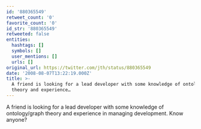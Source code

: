 ```yaml
---
id: '880365549'
retweet_count: '0'
favorite_count: '0'
id_str: '880365549'
retweeted: false
entities:
  hashtags: []
  symbols: []
  user_mentions: []
  urls: []
original_url: https://twitter.com/jth/status/880365549
date: '2008-08-07T13:22:19.000Z'
title: >-
  A friend is looking for a lead developer with some knowledge of ontology/graph
  theory and experience…
---
```


A friend is looking for a lead developer with some knowledge of ontology/graph theory and experience in managing development. Know anyone?